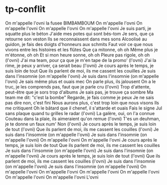 # tp-conflit

On m'appelle l'ovni la fusee BIMBAMBOUM
On m'appelle l'ovni
On m'appelle l'ovni
On m'appelle l'ovni
On m'appelle l'ovni
Je suis parti, je squatte plus le béton
J'aide mes potes qui sont bés-tom
Je sers, que ça retourne son veston
Ils se reconnaissent dans mes sons
Alcoolisé au guidon, je fais des doigts d'honneurs aux schmits
Faut voir ce que nous vivons entre les histoires et les flûtes
Que ça mitonne, oh oh
Même plus je m'étonne, oh oh
Et si mon heure sonne, oh oh
Pleure pas rigole, oh oh (l'ovni)
J'ai ma team, pour ça que je m'en tape de la promo' (l'ovni)
J'ai la rime, je peux y arriver, ça serait beau (l'ovni)
Je cours après le temps, je suis loin de tout
Que ils parlent de moi, ils me cassent les couilles
Je suis dans l'insomnie (on m'appelle l'ovni)
Je suis dans l'insomnie (on m'appelle l'ovni)
Je sais même plus et ouais mec
On parle plus, ils jalousent
On a le truc, je les comprends pas, faut que je parle cru (l'ovni)
Trop d'attente, peut-être que je sors trop d'albums
Je sais pas, je trouve ça sombre
Ma team me dit: "c'est la bombe"
Regarde, je fais comme je peux
Je ne sais pas dire non, c'est fini
Nous aurons plus, c'est trop loin que nous visons
Ils me critiquent
Oh le bâtard que il chenef, il s'attarde et ouais
Fais le signe Jul sans plaque quand tu grilles le radar (l'ovni)
La galère, oui, on l'a connue
Couteau dans la plaie, ils aimeraient qu'on remue (l'ovni)
T'es un deuhman, je te donne un faux num'
Non (l'ovni)
Je cours après le temps, je suis loin de tout (l'ovni)
Que ils parlent de moi, ils me cassent les couilles (l'ovni)
Je suis dans l'insomnie (on m'appelle l'ovni)
Je suis dans l'insomnie (on m'appelle l'ovni)
On m'appelle l'ovni
On m'appelle l'ovni
Je cours après le temps, je suis loin de tout
Que ils parlent de moi, ils me cassent les couilles
Je suis dans l'insomnie (on m'appelle l'ovni)
Je suis dans l'insomnie (on m'appelle l'ovni)
Je cours après le temps, je suis loin de tout (l'ovni)
Que ils parlent de moi, ils me cassent les couilles (l'ovni)
Je suis dans l'insomnie (on m'appelle l'ovni)
Je suis dans l'insomnie (on m'appelle l'ovni)
On m'appelle l'ovni
On m'appelle l'ovni
On m'appelle l'ovni
On m'appelle l'ovni
On m'appelle l'ovni
On m'appelle l'ovni
L'ovni